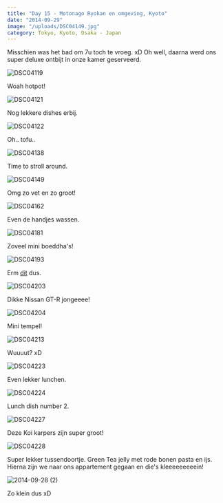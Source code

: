 ```yaml
---
title: "Day 15 - Motonago Ryokan en omgeving, Kyoto"
date: "2014-09-29"
image: "/uploads/DSC04149.jpg"
category: Tokyo, Kyoto, Osaka - Japan
---
```


Misschien was het bad om 7u toch te vroeg. xD Oh well, daarna werd ons super deluxe ontbijt in onze kamer geserveerd.

![DSC04119](/uploads/DSC04119-1024x575.jpg)

Woah hotpot!

![DSC04121](/uploads/DSC04121-1024x575.jpg)

Nog lekkere dishes erbij.

![DSC04122](/uploads/DSC04122-1024x575.jpg)

Oh.. tofu..

![DSC04138](/uploads/DSC04138-1024x575.jpg)

Time to stroll around.

![DSC04149](/uploads/DSC04149-1024x575.jpg)

Omg zo vet en zo groot!

![DSC04162](/uploads/DSC04162-1024x575.jpg)

Even de handjes wassen.

![DSC04181](/uploads/DSC04181-1024x575.jpg)

Zoveel mini boeddha's!

![DSC04193](/uploads/DSC04193-1024x575.jpg)

Erm [dit](http://en.wikipedia.org/wiki/Prayer_wheel) dus.

![DSC04203](/uploads/DSC04203-1024x575.jpg)

Dikke Nissan GT-R jongeeee!

![DSC04204](/uploads/DSC04204-1024x575.jpg)

Mini tempel!

![DSC04213](/uploads/DSC04213-575x1024.jpg)

Wuuuut? xD

![DSC04223](/uploads/DSC04223-1024x575.jpg)

Even lekker lunchen.

![DSC04224](/uploads/DSC04224-1024x575.jpg)

Lunch dish number 2.

![DSC04227](/uploads/DSC04227-1024x575.jpg)

Deze Koi karpers zijn super groot!

![DSC04228](/uploads/DSC04228-1024x575.jpg)

Super lekker tussendoortje. Green Tea jelly met rode bonen pasta en ijs. Hierna zijn we naar ons appartement gegaan en die's kleeeeeeeeein!

![2014-09-28 (2)](/uploads/2014-09-28-2-1024x576.jpg)

Zo klein dus xD
